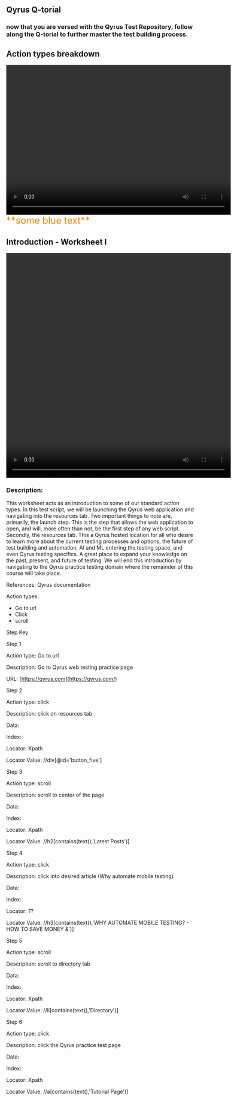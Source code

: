 ## Qyrus Q-torial

### now that you are versed with the Qyrus Test Repository, follow along the Q-torial to further master the test building process.

## Action types breakdown 

<video width="600px" height="400px" border-style= "solid" border-size= 3px border-color= "#E98305" controls>
  <source src= "https://vidww.s3.us-east-2.amazonaws.com/Clip+8+-+worksheet+1.mp4">
</video>
<span style="color:#E98305;font-size:25px"> **some blue text**</span>

## Introduction - Worksheet I 

<video width="600px" height="600px" controls>
  <source src="/_webrepo/_projectcreation/../../_media/_videos/_webVideos/Clip8-worksheet1.mp4" type="video/mp4">
</video>


### Description:

This worksheet acts as an introduction to some of our standard action types. In this test script, we will be launching the Qyrus web application and navigating into the resources tab. Two important things to note are, primarily, the launch step. This is the step that allows the web application to open, and will, more often than not, be the first step of any web script. Secondly, the resources tab. This a Qyrus hosted location for all who desire to learn more about the current testing processes and options, the future of test building and automation, AI and ML entering the testing space, and even Qyrus testing specifics. A great place to expand your knowledge on the past, present, and future of testing. We will end this introduction by navigating to the Qyrus practice testing domain where the remainder of this course will take place.

References: Qyrus documentation

Action types:

- Go to url
- Click
- scroll

Step Key

Step 1

Action type: Go to url

Description: Go to Qyrus web testing practice page

URL: [https://qyrus.com](https://qyrus.com/)

Step 2

Action type: click

Description: click on resources tab

Data:

Index:

Locator: Xpath

Locator Value: //div[@id=&#39;button\_five&#39;]

Step 3

Action type: scroll

Description: scroll to center of the page

Data:

Index:

Locator: Xpath

Locator Value: //h2[contains(text(),&#39;Latest Posts&#39;)]

Step 4

Action type: click

Description: click into desired article (Why automate mobile testing)

Data:

Index:

Locator: ??

Locator Value: //h3[contains(text(),&#39;WHY AUTOMATE MOBILE TESTING? - HOW TO SAVE MONEY &amp;&#39;)]

Step 5

Action type: scroll

Description: scroll to directory tab

Data:

Index:

Locator: Xpath

Locator Value: //li[contains(text(),&#39;Directory&#39;)]

Step 6

Action type: click

Description: click the Qyrus practice test page

Data:

Index:

Locator: Xpath

Locator Value: //a[contains(text(),&#39;Tutorial Page&#39;)]